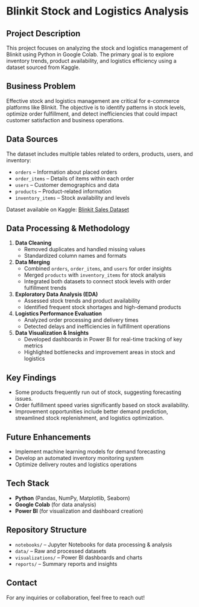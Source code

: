 # Blinkit Stock and Logistics Analysis

## Project Description
This project focuses on analyzing the stock and logistics management of Blinkit using Python in Google Colab. The primary goal is to explore inventory trends, product availability, and logistics efficiency using a dataset sourced from Kaggle.

## Business Problem
Effective stock and logistics management are critical for e-commerce platforms like Blinkit. The objective is to identify patterns in stock levels, optimize order fulfillment, and detect inefficiencies that could impact customer satisfaction and business operations.

## Data Sources
The dataset includes multiple tables related to orders, products, users, and inventory:
- `orders` – Information about placed orders
- `order_items` – Details of items within each order
- `users` – Customer demographics and data
- `products` – Product-related information
- `inventory_items` – Stock availability and levels

Dataset available on Kaggle: [Blinkit Sales Dataset](https://www.kaggle.com/datasets/akxiit/blinkit-sales-dataset/data)

## Data Processing & Methodology
1. **Data Cleaning**
   - Removed duplicates and handled missing values
   - Standardized column names and formats
2. **Data Merging**
   - Combined `orders`, `order_items`, and `users` for order insights
   - Merged `products` with `inventory_items` for stock analysis
   - Integrated both datasets to connect stock levels with order fulfillment trends
3. **Exploratory Data Analysis (EDA)**
   - Assessed stock trends and product availability
   - Identified frequent stock shortages and high-demand products
4. **Logistics Performance Evaluation**
   - Analyzed order processing and delivery times
   - Detected delays and inefficiencies in fulfillment operations
5. **Data Visualization & Insights**
   - Developed dashboards in Power BI for real-time tracking of key metrics
   - Highlighted bottlenecks and improvement areas in stock and logistics

## Key Findings
- Some products frequently run out of stock, suggesting forecasting issues.
- Order fulfillment speed varies significantly based on stock availability.
- Improvement opportunities include better demand prediction, streamlined stock replenishment, and logistics optimization.

## Future Enhancements
- Implement machine learning models for demand forecasting
- Develop an automated inventory monitoring system
- Optimize delivery routes and logistics operations

## Tech Stack
- **Python** (Pandas, NumPy, Matplotlib, Seaborn)
- **Google Colab** (for data analysis)
- **Power BI** (for visualization and dashboard creation)

## Repository Structure
- `notebooks/` – Jupyter Notebooks for data processing & analysis
- `data/` – Raw and processed datasets
- `visualizations/` – Power BI dashboards and charts
- `reports/` – Summary reports and insights

## Contact
For any inquiries or collaboration, feel free to reach out!

